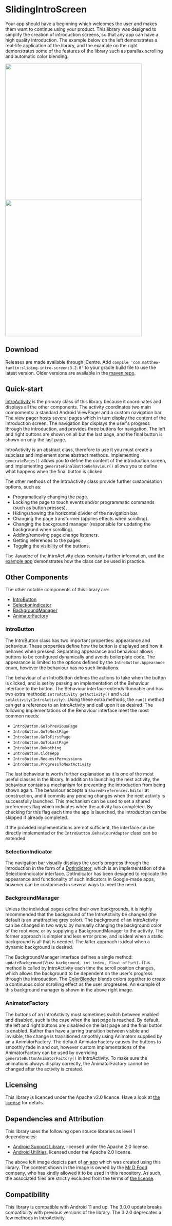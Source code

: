 # SlidingIntroScreen
Your app should have a beginning which welcomes the user and makes them want to continue using your product. This library was designed to simplify the creation of introduction screens, so that any app can have a high quality introduction. The example below on the left demonstrates a real-life application of the library, and the example on the right demonstrates some of the features of the library such as parallax scrolling and automatic color blending.

<img src="https://raw.githubusercontent.com/MatthewTamlin/SlidingIntroScreen/master/artwork/mr-d-food-example.gif" width="425"/> <img src="https://raw.githubusercontent.com/MatthewTamlin/SlidingIntroScreen/master/artwork/dots-example.gif" width="425"/> 

## Download
Releases are made available through jCentre. Add `compile 'com.matthew-tamlin:sliding-intro-screen:3.2.0'` to your gradle build file to use the latest version. Older versions are available in the [maven repo](https://bintray.com/matthewtamlin/maven/SlidingIntroScreen/view).

## Quick-start
[IntroActivity](library/src/main/java/com/matthewtamlin/sliding_intro_screen_library/core/IntroActivity.java) is the primary class of this library because it coordinates and displays all the other components. The activity coordinates two main compoments: a standard Android ViewPager and a custom navigation bar. The view pager hosts several pages which in turn display the content of the introduction screen. The navigation bar displays the user's progress through the introduction, and provides three buttons for navigation. The left and right buttons are shown on all but the last page, and the final button is shown on only the last page. 

IntroActivity is an abstract class, therefore to use it you must create a subclass and implement some abstract methods. Implementing `generatePages()` allows you to define the content of the introduction screen, and implementing `generateFinalButtonBehaviour()` allows you to define what happens when the final button is clicked.

The other methods of the IntroActivity class provide further customisation options, such as:
- Programatically changing the page.
- Locking the page to touch events and/or programmatic commands (such as button presses).
- Hiding/showing the horizontal divider of the navigation bar.
- Changing the page transformer (applies effects when scrolling).
- Changing the background manager (responsible for updating the background when scrolling).
- Adding/removing page change listeners.
- Getting references to the pages.
- Toggling the visibility of the buttons.

The Javadoc of the IntroActivity class contains further information, and the [example app](exampleapp/src/main/java/com/matthewtamlin/exampleapp/ExampleActivity.java) demonstrates how the class can be used in practice.

## Other Components
The other notable components of this library are:
- [IntroButton](library/src/main/java/com/matthewtamlin/sliding_intro_screen_library/buttons/IntroButton.java)
- [SelectionIndicator](library/src/main/java/com/matthewtamlin/sliding_intro_screen_library/indicators/SelectionIndicator.java)
- [BackgroundManager](library/src/main/java/com/matthewtamlin/sliding_intro_screen_library/background/BackgroundManager.java) 
- [AnimatorFactory](library/src/main/java/com/matthewtamlin/sliding_intro_screen_library/buttons/AnimatorFactory.java)

### IntroButton
The IntroButton class has two important properties: appearance and behaviour. These properties define how the button is displayed and how it behaves when pressed. Separating appearance and behaviour allows buttons to be configured dynamically and avoids boilerplate code. The appearance is limited to the options defined by the `IntroButton.Appearance` enum, however the behaviour has no such limitations.

The behaviour of an IntroButton defines the actions to take when the button is clicked, and is set by passing an implementation of the Behaviour interface to the button. The Behaviour interface extends Runnable and has two extra methods: `IntroActivity getActivity()` and `void setActivity(IntroActivity)`. Using these extra methods, the `run()` method can get a reference to an IntroActivity and call upon it as desired. The following implementations of the Behaviour interface meet the most common needs:
- `IntroButton.GoToPreviousPage`
- `IntroButton.GoToNextPage`
- `IntroButton.GoToFirstPage`
- `IntroButton.GoToLastPage`
- `IntroButton.DoNothing`
- `IntroButton.CloseApp`
- `IntroButton.RequestPermissions`
- `IntroButton.ProgressToNextActivity`

The last behaviour is worth further explanation as it is one of the most useful classes in the library. In addition to launching the next activity, the behaviour contains a mechanism for preventing the introduction from being shown again. The behaviour accepts a `SharedPreferences.Editor` at construction, and it commits any pending changes when the next activity is successfully launched. This mechanism can be used to set a shared preferences flag which indicates when the activity has completed. By checking for this flag each time the app is launched, the introduction can be skipped if already completed.

If the provided implementations are not sufficient, the interface can be directly implemented or the `IntroButton.BehaviourAdapter` class can be extended.

### SelectionIndicator
The navigation bar visually displays the user's progress through the introduction in the form of a [DotIndicator](library/src/main/java/com/matthewtamlin/sliding_intro_screen_library/indicators/DotIndicator.java), which is an implementation of the SelectionIndicator interface. DotIndicator has been designed to replicate the appearance and functionality of such indicators in Google-made apps, however can be customised in several ways to meet the need.

### BackgroundManager
Unless the individual pages define their own backgrounds, it is highly recommended that the background of the IntroActivity be changed (the default is an unattractive grey color). The background of an IntroActivity can be changed in two ways: by manually changing the background color of the root view, or by supplying a BackgroundManager to the activity. The former approach is simpler and less error prone, and is ideal when a static background is all that is needed. The latter approach is ideal when a dynamic background is desired. 

The BackgroundManager interface defines a single method: `updateBackground(View background, int index, float offset)`. This method is called by IntroActivity each time the scroll position changes, which allows the background to be dependent on the user's progress through the introduction. The [ColorBlender](library/src/main/java/com/matthewtamlin/sliding_intro_screen_library/background/ColorBlender.java) blends colors together to create a continuous color scrolling effect as the user progresses. An example of this background manager is shown in the above right image.

### AnimatorFactory
The buttons of an IntroActivity must sometimes switch between enabled and disabled, such is the case when the last page is reached. By default, the left and right buttons are disabled on the last page and the final button is enabled. Rather than have a jarring transition between visible and invisible, the change is transitioned smoothly using Animators supplied by an a AnimatorFactory. The default AnimatorFactory causes the buttons to smoothly fade in and out, however custom implementations of the AnimatorFactory can be used by overriding `generateButtonAnimatorFactory()` in IntroActivity. To make sure the animations always display correctly, the AnimatorFactory cannot be changed after the activity is created.

## Licensing
This library is licenced under the Apache v2.0 licence. Have a look at [the license](LICENSE) for details.

## Dependencies and Attribution
This library uses the following open source libraries as level 1 dependencies:
- [Android Support Library](https://developer.android.com/topic/libraries/support-library/index.html), licensed under the Apache 2.0 license.
- [Android Utilities](https://github.com/MatthewTamlin/AndroidUtilities), licensed under the Apache 2.0 license.

The above left image depicts part of [an app](https://play.google.com/store/apps/details?id=com.mrd.food) which was created using this library. The content shown in the image is owned by the [Mr D Food](https://www.mrdfood.com) company, who has kindly allowed it to be used in this repository. As such, the associated files are strictly excluded from the terms of [the license](LICENSE).

## Compatibility
This library is compatible with Android 11 and up. The 3.0.0 update breaks compatibility with previous versions of the library. The 3.2.0 deprecates a few methods in IntroActivity.
